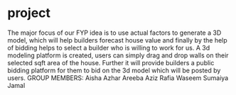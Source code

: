 # project
The major focus of our FYP idea is to use actual factors to generate a 3D model, which will help builders forecast house value and finally by the help of bidding helps to select a builder who is willing to work for us. A 3d modeling platform is created, users can simply drag and drop walls on their selected sqft area of the house. Further it will provide builders a public bidding platform for them to bid on the 3d model which will be posted by users.
GROUP MEMBERS:
Aisha Azhar
Areeba Aziz
Rafia Waseem
Sumaiya Jamal
